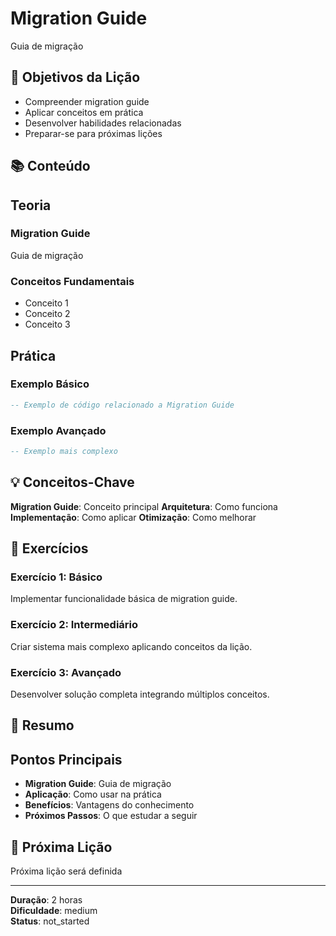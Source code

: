 
# Migration Guide

Guia de migração

## 🎯 Objetivos da Lição

- Compreender migration guide
- Aplicar conceitos em prática
- Desenvolver habilidades relacionadas
- Preparar-se para próximas lições

## 📚 Conteúdo


## Teoria

### Migration Guide
Guia de migração

### Conceitos Fundamentais
- Conceito 1
- Conceito 2
- Conceito 3

## Prática

### Exemplo Básico
```lua
-- Exemplo de código relacionado a Migration Guide
```

### Exemplo Avançado
```lua
-- Exemplo mais complexo
```


## 💡 Conceitos-Chave

**Migration Guide**: Conceito principal
**Arquitetura**: Como funciona
**Implementação**: Como aplicar
**Otimização**: Como melhorar

## 🧪 Exercícios


### Exercício 1: Básico
Implementar funcionalidade básica de migration guide.

### Exercício 2: Intermediário
Criar sistema mais complexo aplicando conceitos da lição.

### Exercício 3: Avançado
Desenvolver solução completa integrando múltiplos conceitos.


## 📝 Resumo


## Pontos Principais

- **Migration Guide**: Guia de migração
- **Aplicação**: Como usar na prática
- **Benefícios**: Vantagens do conhecimento
- **Próximos Passos**: O que estudar a seguir


## 🔗 Próxima Lição

Próxima lição será definida

---

**Duração**: 2 horas  
**Dificuldade**: medium  
**Status**: not_started
